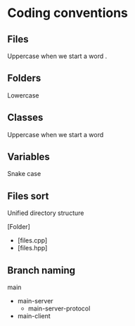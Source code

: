 # Coding conventions

## Files

Uppercase when we start a word
<NomFichier>.<Extension>

## Folders

Lowercase
<nomdudossier>

## Classes

Uppercase when we start a word
<NomClasse>

## Variables

Snake case

## Files sort

Unified directory structure

[Folder]
- [files.cpp]
- [files.hpp]

## Branch naming

main
- main-server
    - main-server-protocol
- main-client

